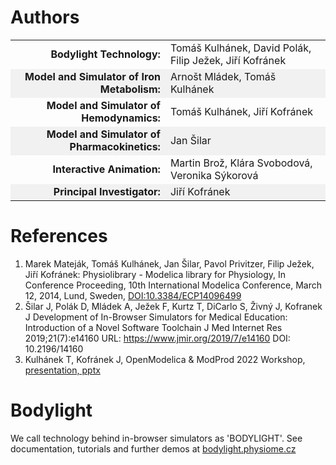<style>
tbody tr:nth-child(even){background-color:#f1f1f1}
</style>

# Authors

| | |
|--:|--|
| **Bodylight Technology:** | Tomáš Kulhánek, David Polák, Filip Ježek, Jiří Kofránek |
| **Model and Simulator of Iron Metabolism:** | Arnošt Mládek, Tomáš Kulhánek |
| **Model and Simulator of Hemodynamics:** | Tomáš Kulhánek, Jiří Kofránek |
| **Model and Simulator of Pharmacokinetics:** | Jan Šilar |
| **Interactive Animation:** | Martin Brož, Klára Svobodová, Veronika Sýkorová |
| **Principal Investigator:** | Jiří Kofránek |

# References
  1. Marek Mateják, Tomáš Kulhánek, Jan Šilar, Pavol Privitzer, Filip Ježek, Jiří Kofránek: Physiolibrary - Modelica library for Physiology, In Conference Proceeding, 10th International Modelica Conference, March 12, 2014, Lund, Sweden, [DOI:10.3384/ECP14096499](http://dx.doi.org/10.3384/ecp14096499)
  2. Šilar J, Polák D, Mládek A, Ježek F, Kurtz T, DiCarlo S, Živný J, Kofranek J
Development of In-Browser Simulators for Medical Education: Introduction of a Novel Software Toolchain
J Med Internet Res 2019;21(7):e14160
URL: https://www.jmir.org/2019/7/e14160
DOI: 10.2196/14160
  3. Kulhánek T, Kofránek J, OpenModelica & ModProd 2022 Workshop, [presentation, pptx](https://filedn.com/lHGc7w3H4jOpIe46u1nPt57/papers/Kulhanek-ModprodWorkshop2022-Bodylight.pptx)

# Bodylight 

We call technology behind in-browser simulators as 'BODYLIGHT'. See documentation, tutorials and further demos at <a href="https://bodylight.physiome.cz" class="w3-button w3-theme-d1">bodylight.physiome.cz</a>
   